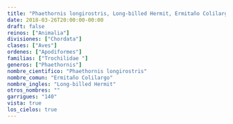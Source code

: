 ```yaml
---
title: "Phaethornis longirostris, Long-billed Hermit, Ermitaño Colilargo"
date: 2018-03-26T20:00:00-00:00
draft: false
reinos: ["Animalia"]
divisiones: ["Chordata"]
clases: ["Aves"]
ordenes: ["Apodiformes"]
familias: ["Trochilidae "]
generos: ["Phaethornis"]
nombre_cientifico: "Phaethornis longirostris"
nombre_comun: "Ermitaño Colilargo"
nombre_ingles: "Long-billed Hermit"
otros_nombres: ""
garrigues: "140"
vista: true
los_cielos: true
---
```

